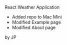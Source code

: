 React Weather Application

- Added repo to Mac Mini
- Modified Example page
- Modified About page

by JP
